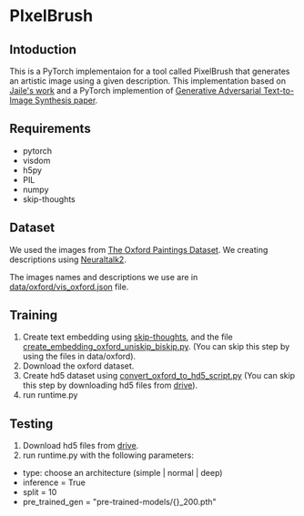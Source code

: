 # PIxelBrush

## Intoduction
This is a PyTorch implementaion for a tool called PixelBrush that generates an artistic image using a given description.
This implementation based on [Jaile's work](http://cs231n.stanford.edu/reports/2017/pdfs/322.pdf) and a PyTorch implemention of
[Generative Adversarial Text-to-Image Synthesis paper](https://github.com/aelnouby/Text-to-Image-Synthesis).

## Requirements
- pytorch 
- visdom
- h5py
- PIL
- numpy
- skip-thoughts

## Dataset
We used the images from [The Oxford Paintings Dataset](http://www.robots.ox.ac.uk/~vgg/data/paintings/). 
We creating descriptions using [Neuraltalk2](https://github.com/raoyongming/neuraltalk2.pytorch).

The images names and descriptions we use are in 
[data/oxford/vis_oxford.json](https://github.com/shanibenb/PIxelBrush/blob/master/data/oxford/vis_oxford.json) file.

## Training
1. Create text embedding using [skip-thoughts](https://github.com/Cadene/skip-thoughts.torch/tree/master/pytorch),
and the file [create_embedding_oxford_uniskip_biskip.py](https://github.com/shanibenb/PIxelBrush/blob/master/create_embedding_oxford_uniskip_biskip.py). 
(You can skip this step by using the files in data/oxford).
2. Download the oxford dataset.
3. Create hd5 dataset using [convert_oxford_to_hd5_script.py](https://github.com/shanibenb/PIxelBrush/blob/master/convert_oxford_to_hd5_script.py)
(You can skip this step by downloading hd5 files from [drive](https://drive.google.com/drive/folders/1gyFgwRgJaQbRLWXaD3c8-xXRWbWAT3Ct?usp=sharing)).
4. run runtime.py

## Testing
1. Download hd5 files from [drive](https://drive.google.com/drive/folders/1gyFgwRgJaQbRLWXaD3c8-xXRWbWAT3Ct?usp=sharing).
2. run runtime.py with the following parameters:
- type: choose an architecture (simple | normal | deep)
- inference = True
- split = 10
- pre_trained_gen = "pre-trained-models/{}_200.pth"
